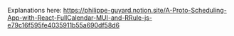 Explanations here:
https://philippe-guyard.notion.site/A-Proto-Scheduling-App-with-React-FullCalendar-MUI-and-RRule-js-e79c16f595fe4035911b55a690df58d6